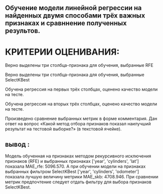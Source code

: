 ## Обучение модели  линейной регрессии на найденных двумя способами трёх важных признаках и сравннение полученных результов.

# КРИТЕРИИ ОЦЕНИВАНИЯ:
Верно выделены три столбца-признака для обучения, выбранные RFE


Верно выделены три столбца-признака для обучения, выбранные SelectKBest

Обучена регрессия на первых трёх столбцах, оценено качество модели на тесте.

Обучена регрессия на вторых трёх столбцах, оценено качество модели на тесте.

Произведено сравнение выбранных метрик в форме комментария. Дан ответ на вопрос «Какой метод отбора признаков показал наилучший результат на тестовой выборке?» (в текстовой ячейке).


##  вывод :
 Модель обученная на признаках методом рекурсивного исключения признаков (RFE) и выбранных признаках ['year', 'cylinders', 'lat'] показала MAE_rfe: 5096.570. А при обучении модели на признаках выбранных фильтром SelectKBest ['year', 'cylinders', 'odometer'] показала лучшую величину метрики MAE_skb: 4708.946. При сравнении метрик предпочтение следует отдать фильтру для выбора признаков SelectKBest.